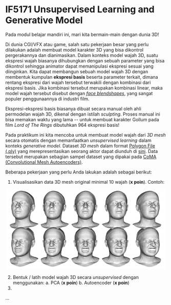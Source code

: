 # IF5171 Unsupervised Learning and Generative Model

Pada modul belajar mandiri ini, mari kita bermain-main dengan dunia 3D!

Di dunia CGI/VFX atau game, salah satu pekerjaan besar yang perlu dilakukan adalah membuat model karakter 3D yang bisa dikontrol pergerakannya dan dianimasikan. 
Dalam konteks model wajah 3D, suatu ekspresi wajah biasanya dihubungkan dengan sebuah parameter yang bisa dikontrol sehingga animator dapat memanipulasi ekspresi sesuai yang diinginkan.
Kita dapat membangun sebuah model wajah 3D dengan membentuk kumpulan __ekspresi basis__ beserta parameter terkait, dimana rentang ekspresi dari wajah tersebut terwakili dengan kombinasi dari ekspresi basis.
Jika kombinasi tersebut merupakan kombinasi linear, maka model wajah tersebut disebut dengan [*face blendshapes*](https://diglib.eg.org/bitstream/handle/10.2312/egst.20141042.199-218/199-218.pdf?sequence=1&isAllowed=y), yang sangat populer penggunaannya di industri film.


Ekspresi-ekspresi basis biasanya dibuat secara manual oleh ahli permodelan wajah 3D, dikenal dengan istilah *sculpting*.
Proses manual ini bisa memakan waktu yang lama -- untuk membuat karakter Gollum pada film *Lord of The Rings* dibutuhkan 964 ekspresi basis!

Pada praktikum ini kita mencoba untuk membuat model wajah dari *3D mesh* secara otomatis dengan memanfaatkan *unsupervised learning* dalam konteks *generative model*.
Dataset *3D mesh* dalam format [Polygon File (.ply)](https://en.wikipedia.org/wiki/PLY_(file_format)) yang merepresentasikan seorang aktor dapat diunduh di [sini](https://1drv.ms/u/s!AgX5GEtworUahVDpJ7QDWgl4hgx6?e=DB29YD).
Data tersebut merupakan sebagian sampel dataset yang dipakai pada [CoMA (Convolutional Mesh Autoencoders)](https://coma.is.tue.mpg.de/).

Beberapa pekerjaan yang perlu Anda lakukan adalah sebagai berikut:
1. Visualisasikan data 3D mesh original minimal 10 wajah (__x poin__).
	Contoh:
<img src="CoMA.png"  width="500" height="250">

2. Bentuk / latih model wajah 3D secara *unsupervised* dengan menggunakan:
	a. PCA (__x poin__)
	b. Autoencoder (__x poin__)
3. 

...
